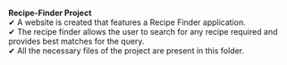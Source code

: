 <b>Recipe-Finder Project</b></br>
✔ A website is created that features a Recipe Finder application.</br>
✔ The recipe finder allows the user to search for any recipe required and provides best matches for the query.</br>
✔ All the necessary files of the project are present in this folder.</br>
